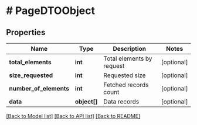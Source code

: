 # # PageDTOObject

## Properties

Name | Type | Description | Notes
------------ | ------------- | ------------- | -------------
**total_elements** | **int** | Total elements by request | [optional]
**size_requested** | **int** | Requested size | [optional]
**number_of_elements** | **int** | Fetched records count | [optional]
**data** | **object[]** | Data records | [optional]

[[Back to Model list]](../../README.md#models) [[Back to API list]](../../README.md#endpoints) [[Back to README]](../../README.md)
